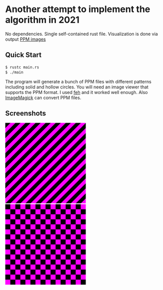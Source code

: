 # Another attempt to implement the algorithm in 2021

No dependencies. Single self-contained rust file. Visualization is done via output [PPM images](https://en.wikipedia.org/wiki/Netpbm)

## Quick Start

```console
$ rustc main.rs
$ ./main
```

The program will generate a bunch of PPM files with different patterns including solid and hollow circles. You will need an image viewer that supports the PPM format. I used [feh](https://feh.finalrewind.org/) and it worked well enough. Also [ImageMagick](https://imagemagick.org/index.php) can convert PPM files.

## Screenshots

![stripes](screenshots/stripes.png) ![checker](screenshots/checker.png)
